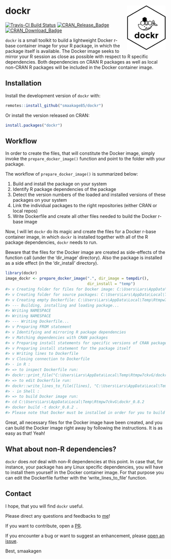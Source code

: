 
<!-- README.md is generated from README.Rmd. Please edit that file -->

# dockr <img src="man/figures/dockr.png" align="right" height=140/>

[![Travis-CI Build
Status](https://travis-ci.org/smaakage85/dockr.svg?branch=master)](https://travis-ci.org/smaakage85/dockr)
[![CRAN\_Release\_Badge](http://www.r-pkg.org/badges/version-ago/dockr)](https://CRAN.R-project.org/package=dockr)
[![CRAN\_Download\_Badge](http://cranlogs.r-pkg.org/badges/dockr)](https://CRAN.R-project.org/package=dockr)

`dockr` is a small toolkit to build a lightweight Docker r-base
container image for your R package, in which the package itself is
available. The Docker image seeks to mirror your R session as close as
possible with respect to R specific dependencies. Both dependencies on
CRAN R packages as well as local non-CRAN R packages will be included in
the Docker container image.

## Installation

Install the development version of `dockr` with:

``` r
remotes::install_github("smaakage85/dockr")
```

Or install the version released on CRAN:

``` r
install.packages("dockr")
```

## Workflow

In order to create the files, that will constitute the Docker image,
simply invoke the `prepare_docker_image()` function and point to the
folder with your package.

The workflow of `prepare_docker_image()` is summarized below:

1.  Build and install the package on your system
2.  Identify R package dependencies of the package
3.  Detect the version numbers of the loaded and installed versions of
    these packages on your system
4.  Link the individual packages to the right repositories (either CRAN
    or local repos)
5.  Write Dockerfile and create all other files needed to build the
    Docker r-base image

Now, I will let `dockr` do its magic and create the files for a Docker
r-base container image, in which `dockr` is installed together with all
of the R package dependencies, `dockr` needs to run.

Beware that the files for the Docker image are created as side-effects
of the function call (under the ‘dir\_image’ directory). Also the
package is installed as a side effect (in the ‘dir\_install’ directory).

``` r
library(dockr)
image_dockr <- prepare_docker_image(".", dir_image = tempdir(), 
                                    dir_install = "temp")
#> v Creating folder for files for Docker image: C:\Users\Lars\AppData\Local\Temp\Rtmpw7ckvG/dockr_0.8.2
#> v Creating folder for source packages: C:\Users\Lars\AppData\Local\Temp\Rtmpw7ckvG/dockr_0.8.2/source_packages
#> v Creating empty Dockerfile: C:\Users\Lars\AppData\Local\Temp\Rtmpw7ckvG/dockr_0.8.2/Dockerfile
#> --- Building, installing and loading package...
#> Writing NAMESPACE
#> Writing NAMESPACE
#> --- Writing Dockerfile...
#> v Preparing FROM statement
#> v Identifying and mirroring R package dependencies
#> v Matching dependencies with CRAN packages
#> v Preparing install statements for specific versions of CRAN packages
#> v Preparing install statement for the package itself
#> v Writing lines to Dockerfile
#> v Closing connection to Dockerfile
#> - in R : 
#> => to inspect Dockerfile run:
#> dockr::print_file("C:\Users\Lars\AppData\Local\Temp\Rtmpw7ckvG/dockr_0.8.2/Dockerfile") 
#> => to edit Dockerfile run:
#> dockr::write_lines_to_file([lines], "C:\Users\Lars\AppData\Local\Temp\Rtmpw7ckvG/dockr_0.8.2/Dockerfile") 
#> - in Shell : 
#> => to build Docker image run:
#> cd C:\Users\Lars\AppData\Local\Temp\Rtmpw7ckvG\dockr_0.8.2 
#> docker build -t dockr_0.8.2 . 
#> Please note that Docker must be installed in order for you to build image.
```

Great, all necessary files for the Docker image have been created, and
you can build the Docker image right away by following the instructions.
It is as easy as that\! Yeah\!

## What about non-R dependencies?

`dockr` does *not* deal with non-R dependencies at this point. In case
that, for instance, your package has any Linux specific dependencies,
you will have to install them yourself in the Docker container image.
For that purpose you can edit the Dockerfile further with the
‘write\_lines\_to\_file’ function.

## Contact

I hope, that you will find `dockr` useful.

Please direct any questions and feedbacks to
[me](mailto:lars_kjeldgaard@hotmail.com)\!

If you want to contribute, open a
[PR](https://github.com/smaakage85/dockr/pulls).

If you encounter a bug or want to suggest an enhancement, please [open
an issue](https://github.com/smaakage85/dockr/issues).

Best, smaakagen
